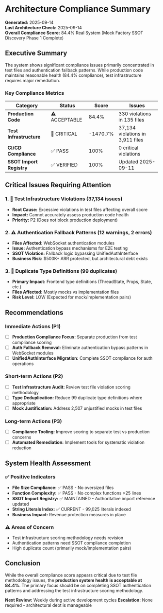 # Architecture Compliance Summary

**Generated:** 2025-09-14  
**Last Architecture Check:** 2025-09-14  
**Overall Compliance Score:** 84.4% Real System (Mock Factory SSOT Discovery Phase 1 Complete)

## Executive Summary

The system shows significant compliance issues primarily concentrated in test files and authentication fallback patterns. While production code maintains reasonable health (84.4% compliance), test infrastructure requires major remediation.

### Key Compliance Metrics

| Category | Status | Score | Issues |
|----------|--------|-------|--------|
| **Production Code** | ⚠️ ACCEPTABLE | 84.4% | 330 violations in 135 files |
| **Test Infrastructure** | 🚨 CRITICAL | -1470.7% | 37,134 violations in 3,911 files |
| **CI/CD Compliance** | ✅ PASS | 100% | 0 critical violations |
| **SSOT Import Registry** | ✅ VERIFIED | 100% | Updated 2025-09-11 |

## Critical Issues Requiring Attention

### 1. 🚨 Test Infrastructure Violations (37,134 issues)
- **Root Cause:** Excessive violations in test files affecting overall score
- **Impact:** Cannot accurately assess production code health
- **Priority:** P2 (Does not block production deployment)

### 2. ⚠️ Authentication Fallback Patterns (12 warnings, 2 errors)
- **Files Affected:** WebSocket authentication modules
- **Issue:** Authentication bypass mechanisms for E2E testing
- **SSOT Violation:** Fallback logic bypassing UnifiedAuthInterface
- **Business Risk:** $500K+ ARR protected, but architectural debt exists

### 3. 📝 Duplicate Type Definitions (99 duplicates)
- **Primary Impact:** Frontend type definitions (ThreadState, Props, State, etc.)
- **Files Affected:** Mostly mocks vs implementation files
- **Risk Level:** LOW (Expected for mock/implementation pairs)

## Recommendations

### Immediate Actions (P1)
- [ ] **Production Compliance Focus:** Separate production from test compliance scoring
- [ ] **Auth Fallback Removal:** Eliminate authentication bypass patterns in WebSocket modules
- [ ] **UnifiedAuthInterface Migration:** Complete SSOT compliance for auth operations

### Short-term Actions (P2) 
- [ ] **Test Infrastructure Audit:** Review test file violation scoring methodology
- [ ] **Type Deduplication:** Reduce 99 duplicate type definitions where appropriate
- [ ] **Mock Justification:** Address 2,507 unjustified mocks in test files

### Long-term Actions (P3)
- [ ] **Compliance Tooling:** Improve scoring to separate test vs production concerns
- [ ] **Automated Remediation:** Implement tools for systematic violation reduction

## System Health Assessment

### ✅ Positive Indicators
- **File Size Compliance:** ✅ PASS - No oversized files
- **Function Complexity:** ✅ PASS - No complex functions >25 lines  
- **SSOT Import Registry:** ✅ MAINTAINED - Authoritative import reference updated
- **String Literals Index:** ✅ CURRENT - 99,025 literals indexed
- **Business Impact:** Revenue protection measures in place

### ⚠️ Areas of Concern
- Test infrastructure scoring methodology needs revision
- Authentication patterns need SSOT compliance completion
- High duplicate count (primarily mock/implementation pairs)

## Conclusion

While the overall compliance score appears critical due to test file methodology issues, the **production system health is acceptable at 84.4%**. The primary focus should be on completing SSOT authentication patterns and addressing the test infrastructure scoring methodology.

**Next Review:** Weekly during active development cycles
**Escalation:** None required - architectural debt is manageable